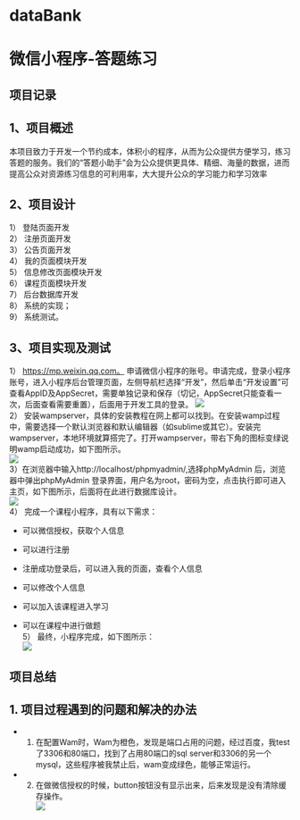 # dataBank
微信小程序-答题练习
====


项目记录
------
## 1、项目概述
本项目致力于开发一个节约成本，体积小的程序，从而为公众提供方便学习，练习答题的服务。我们的“答题小助手”会为公众提供更具体、精细、海量的数据，进而提高公众对资源练习信息的可利用率，大大提升公众的学习能力和学习效率<br/>
## 2、项目设计
1）     登陆页面开发<br/>
2）     注册页面开发<br/>
3）    公告页面开发<br/>
4）	我的页面模块开发<br/>
5）	信息修改页面模块开发<br/>
6）	课程页面模块开发<br/>
7）	后台数据库开发<br/>
8）	系统的实现；<br/>
9）	系统测试。<br/>
## 3、项目实现及测试
1）	https://mp.weixin.qq.com。 申请微信小程序的账号。申请完成，登录小程序账号，进入小程序后台管理页面，左侧导航栏选择“开发”，然后单击“开发设置”可查看AppID及AppSecret，需要单独记录和保存（切记，AppSecret只能查看一次，后面查看需要重置），后面用于开发工具的登录。
![](https://p.ananas.chaoxing.com/star3/origin/e1657e0e01caf9a5bbaff327b304375e.png) <br/>
2）	安装wampserver，具体的安装教程在网上都可以找到。在安装wamp过程中，需要选择一个默认浏览器和默认编辑器（如sublime或其它）。安装完wampserver，本地环境就算搭完了。打开wampserver，带右下角的图标变绿说明wamp启动成功，如下图所示。<br/>
![](https://p.ananas.chaoxing.com/star3/origin/a82be81b93730414bd676bb4f2d98600.png)<br/>
3）在浏览器中输入http://localhost/phpmyadmin/,选择phpMyAdmin 后，浏览器中弹出phpMyAdmin 登录界面，用户名为root，密码为空，点击执行即可进入主页，如下图所示，后面将在此进行数据库设计。<br/>
![](https://p.ananas.chaoxing.com/star3/origin/ff2280a07b614db91dd58a89813a7cf4.png)<br/>
4）	完成一个课程小程序，具有以下需求：<br/>

* 可以微信授权，获取个人信息

* 可以进行注册

* 注册成功登录后，可以进入我的页面，查看个人信息

* 可以修改个人信息

* 可以加入该课程进入学习

* 可以在课程中进行做题<br/>
5）	 最终，小程序完成，如下图所示：<br/>
![](https://img-blog.csdnimg.cn/20200517142941530.jpg?x-oss-process=image/watermark,type_ZmFuZ3poZW5naGVpdGk,shadow_10,text_aHR0cHM6Ly9ibG9nLmNzZG4ubmV0L3FxXzQ0NzA0MjAw,size_16,color_FFFFFF,t_70#pic_center)<br/>

项目总结
------
## 1. 项目过程遇到的问题和解决的办法
* 1) 在配置Wam时，Wam为橙色，发现是端口占用的问题，经过百度，我test了3306和80端口，找到了占用80端口的sql server和3306的另一个mysql，这些程序被我禁止后，wam变成绿色，能够正常运行。 <br/>
* 2) 在做微信授权的时候，button按钮没有显示出来，后来发现是没有清除缓存操作。</br>
![](https://img-blog.csdnimg.cn/20200517153654611.jpg?x-oss-process=image/watermark,type_ZmFuZ3poZW5naGVpdGk,shadow_10,text_aHR0cHM6Ly9ibG9nLmNzZG4ubmV0L3FxXzQ0NzA0MjAw,size_16,color_FFFFFF,t_70)<br/>
